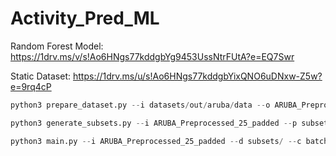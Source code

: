 # Activity_Pred_ML

Random Forest Model: https://1drv.ms/v/s!Ao6HNgs77kddgbYg9453UssNtrFUtA?e=EQ7Swr


Static Dataset: https://1drv.ms/u/s!Ao6HNgs77kddgbYixQNO6uDNxw-Z5w?e=9rq4cP

```python
python3 prepare_dataset.py --i datasets/out/aruba/data --o ARUBA_Preprocessed --w 25
```

```python
python3 generate_subsets.py --i ARUBA_Preprocessed_25_padded --p subsets
```

```python
python3 main.py --i ARUBA_Preprocessed_25_padded --d subsets/ --c batch_1024_epoch_400_early_stop_mask_0.0 --m LSTM
```